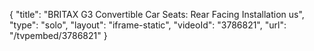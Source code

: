 {
    "title": "BRITAX G3 Convertible Car Seats: Rear Facing Installation us",
    "type": "solo",
    "layout": "iframe-static",
    "videoId": "3786821",
    "url": "\/tvpembed\/3786821"
}
